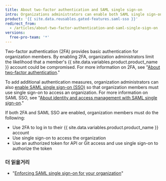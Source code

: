 ```yaml
---
title: About two-factor authentication and SAML single sign-on
intro: Organizations administrators can enable both SAML single sign-on and two-factor authentication to add additional authentication measures for their organization members.
product: '{{ site.data.reusables.gated-features.saml-sso }}'
redirect_from:
  - /articles/about-two-factor-authentication-and-saml-single-sign-on
versions:
  free-pro-team: '*'
---
```


Two-factor authentication (2FA) provides basic authentication for organization members. By enabling 2FA, organization administrators limit the likelihood that a member's {{ site.data.variables.product.product_name }} account could be compromised. For more information on 2FA, see "[About two-factor authentication](/articles/about-two-factor-authentication)."

To add additional authentication measures, organization administrators can also [enable SAML single sign-on (SSO)](/articles/enabling-and-testing-saml-single-sign-on-for-your-organization) so that organization members must use single sign-on to access an organization. For more information on SAML SSO, see "[About identity and access management with SAML single sign-on](/articles/about-identity-and-access-management-with-saml-single-sign-on)."

If both 2FA and SAML SSO are enabled, organization members must do the following:
- Use 2FA to log in to their {{ site.data.variables.product.product_name }} account
- Use single sign-on to access the organization
- Use an authorized token for API or Git access and use single sign-on to authorize the token

### 더 읽을거리

- "[Enforcing SAML single sign-on for your organization](/articles/enforcing-saml-single-sign-on-for-your-organization)"
